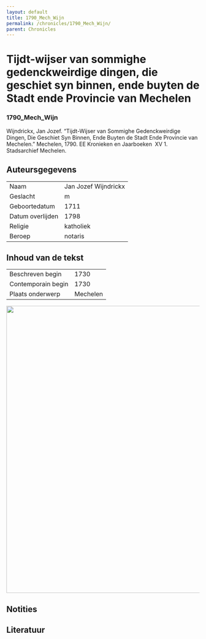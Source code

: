 ```yaml
---
layout: default
title: 1790_Mech_Wijn
permalink: /chronicles/1790_Mech_Wijn/
parent: Chronicles
--- 
```



# Tijdt-wijser van sommighe gedenckweirdige dingen, die geschiet syn binnen, ende buyten de Stadt ende Provincie van Mechelen 

### 1790_Mech_Wijn 

Wijndrickx, Jan Jozef. “Tijdt-Wijser van Sommighe Gedenckweirdige Dingen, Die Geschiet Syn Binnen, Ende Buyten de Stadt Ende Provincie van Mechelen.” Mechelen, 1790. EE Kronieken en Jaarboeken  XV 1. Stadsarchief Mechelen. 

## Auteursgegevens 

| | | 
| --------------- | --------------- | 
| Naam | Jan Jozef Wijndrickx | 
| Geslacht | m | 
| Geboortedatum | 1711 | 
| Datum overlijden | 1798 | 
| Religie | katholiek | 
| Beroep | notaris | 

## Inhoud van de tekst 

| | | 
| --------------- | --------------- | 
| Beschreven begin | 1730 | 
| Contemporain begin | 1730 | 
| Plaats onderwerp | Mechelen | 

[<img src="..\..\barplots_chronicles\1790_Mech_Wijn.jpg" width="750"/>](..\..\barplots_chronicles\1790_Mech_Wijn.jpg) 

## Notities 

## Literatuur 

